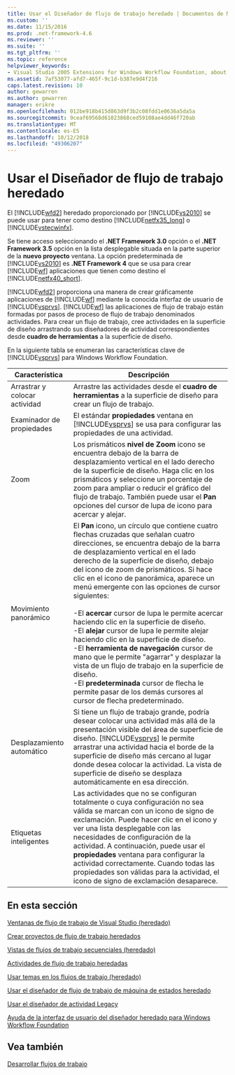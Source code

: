 ```yaml
---
title: Usar el Diseñador de flujo de trabajo heredado | Documentos de Microsoft
ms.custom: ''
ms.date: 11/15/2016
ms.prod: .net-framework-4.6
ms.reviewer: ''
ms.suite: ''
ms.tgt_pltfrm: ''
ms.topic: reference
helpviewer_keywords:
- Visual Studio 2005 Extensions for Windows Workflow Foundation, about
ms.assetid: 7af53077-afd7-465f-9c1d-b387e9d4f216
caps.latest.revision: 10
author: gewarren
ms.author: gewarren
manager: erikre
ms.openlocfilehash: 012be918b415d863d9f3b2c08fdd1e0636a5da5a
ms.sourcegitcommit: 9ceaf69568d61023868ced59108ae4dd46f720ab
ms.translationtype: MT
ms.contentlocale: es-ES
ms.lasthandoff: 10/12/2018
ms.locfileid: "49306207"
---
```

# <a name="using-the-legacy-workflow-designer"></a>Usar el Diseñador de flujo de trabajo heredado
El [!INCLUDE[wfd2](../includes/wfd2-md.md)] heredado proporcionado por [!INCLUDE[vs2010](../includes/vs2010-md.md)] se puede usar para tener como destino [!INCLUDE[netfx35_long](../includes/netfx35-long-md.md)] o [!INCLUDE[vstecwinfx](../includes/vstecwinfx-md.md)].  
  
 Se tiene acceso seleccionando el **.NET Framework 3.0** opción o el **.NET Framework 3.5** opción en la lista desplegable situada en la parte superior de la **nuevo proyecto** ventana. La opción predeterminada de [!INCLUDE[vs2010](../includes/vs2010-md.md)] es **.NET Framework 4** que se usa para crear [!INCLUDE[wf](../includes/wf-md.md)] aplicaciones que tienen como destino el [!INCLUDE[netfx40_short](../includes/netfx40-short-md.md)].  
  
 [!INCLUDE[wfd2](../includes/wfd2-md.md)] proporciona una manera de crear gráficamente aplicaciones de [!INCLUDE[wf](../includes/wf-md.md)] mediante la conocida interfaz de usuario de [!INCLUDE[vsprvs](../includes/vsprvs-md.md)]. [!INCLUDE[wf](../includes/wf-md.md)] las aplicaciones de flujo de trabajo están formadas por pasos de proceso de flujo de trabajo denominados actividades. Para crear un flujo de trabajo, cree actividades en la superficie de diseño arrastrando sus diseñadores de actividad correspondientes desde **cuadro de herramientas** a la superficie de diseño.  
  
 En la siguiente tabla se enumeran las características clave de [!INCLUDE[vsprvs](../includes/vsprvs-md.md)] para Windows Workflow Foundation.  
  
|Característica|Descripción|  
|-------------|-----------------|  
|Arrastrar y colocar actividad|Arrastre las actividades desde el **cuadro de herramientas** a la superficie de diseño para crear un flujo de trabajo.|  
|Examinador de propiedades|El estándar **propiedades** ventana en [!INCLUDE[vsprvs](../includes/vsprvs-md.md)] se usa para configurar las propiedades de una actividad.|  
|Zoom|Los prismáticos **nivel de Zoom** icono se encuentra debajo de la barra de desplazamiento vertical en el lado derecho de la superficie de diseño. Haga clic en los prismáticos y seleccione un porcentaje de zoom para ampliar o reducir el gráfico del flujo de trabajo. También puede usar el **Pan** opciones del cursor de lupa de icono para acercar y alejar.|  
|Movimiento panorámico|El **Pan** icono, un círculo que contiene cuatro flechas cruzadas que señalan cuatro direcciones, se encuentra debajo de la barra de desplazamiento vertical en el lado derecho de la superficie de diseño, debajo del icono de zoom de prismáticos. Si hace clic en el icono de panorámica, aparece un menú emergente con las opciones de cursor siguientes:<br /><br /> -El **acercar** cursor de lupa le permite acercar haciendo clic en la superficie de diseño.<br />-El **alejar** cursor de lupa le permite alejar haciendo clic en la superficie de diseño.<br />-El **herramienta de navegación** cursor de mano que le permite "agarrar" y desplazar la vista de un flujo de trabajo en la superficie de diseño.<br />-El **predeterminada** cursor de flecha le permite pasar de los demás cursores al cursor de flecha predeterminado.|  
|Desplazamiento automático|Si tiene un flujo de trabajo grande, podría desear colocar una actividad más allá de la presentación visible del área de superficie de diseño. [!INCLUDE[vsprvs](../includes/vsprvs-md.md)] le permite arrastrar una actividad hacia el borde de la superficie de diseño más cercano al lugar donde desea colocar la actividad. La vista de superficie de diseño se desplaza automáticamente en esa dirección.|  
|Etiquetas inteligentes|Las actividades que no se configuran totalmente o cuya configuración no sea válida se marcan con un icono de signo de exclamación. Puede hacer clic en el icono y ver una lista desplegable con las necesidades de configuración de la actividad. A continuación, puede usar el **propiedades** ventana para configurar la actividad correctamente. Cuando todas las propiedades son válidas para la actividad, el icono de signo de exclamación desaparece.|  
  
## <a name="in-this-section"></a>En esta sección  
 [Ventanas de flujo de trabajo de Visual Studio (heredado)](../workflow-designer/visual-studio-workflow-windows-legacy.md)  
  
 [Crear proyectos de flujo de trabajo heredados](../workflow-designer/creating-legacy-workflow-projects.md)  
  
 [Vistas de flujos de trabajo secuenciales (heredado)](../workflow-designer/sequential-workflow-views-legacy.md)  
  
 [Actividades de flujo de trabajo heredadas](../workflow-designer/legacy-workflow-activities.md)  
  
 [Usar temas en los flujos de trabajo (heredado)](../workflow-designer/using-themes-in-workflows-legacy.md)  
  
 [Usar el diseñador de flujo de trabajo de máquina de estados heredado](../workflow-designer/using-the-legacy-state-machine-workflow-designer.md)  
  
 [Usar el diseñador de actividad Legacy](../workflow-designer/using-the-legacy-activity-designer.md)  
  
 [Ayuda de la interfaz de usuario del diseñador heredado para Windows Workflow Foundation](../workflow-designer/legacy-designer-for-windows-workflow-foundation-ui-help.md)  
  
## <a name="see-also"></a>Vea también  
 [Desarrollar flujos de trabajo](http://go.microsoft.com/fwlink?LinkID=65010)